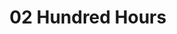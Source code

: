---
title: 02 Hundred Hours
description: My miniatures and playset for 02 Hundred Hours, the skirmish game of night raids in World War II.
sort_by: Name
resources:
    - src: 0200-hours-14.jpg
      title: It's Barry Brengun!
weight: 3
---